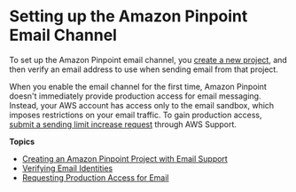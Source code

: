 # Setting up the Amazon Pinpoint Email Channel<a name="channels-email-setup"></a>

To set up the Amazon Pinpoint email channel, you [create a new project](channels-email-setup-create.md), and then verify an email address to use when sending email from that project\.

When you enable the email channel for the first time, Amazon Pinpoint doesn't immediately provide production access for email messaging\. Instead, your AWS account has access only to the email sandbox, which imposes restrictions on your email traffic\. To gain production access, [submit a sending limit increase request](channels-email-setup-production-access.md) through AWS Support\.

**Topics**
+ [Creating an Amazon Pinpoint Project with Email Support](channels-email-setup-create.md)
+ [Verifying Email Identities](channels-email-manage-verify.md)
+ [Requesting Production Access for Email](channels-email-setup-production-access.md)